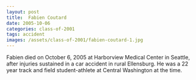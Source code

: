 ```yaml
---
layout: post
title:  Fabien Coutard
date: 2005-10-06
categories: class-of-2001
tags: accident
images: /assets/class-of-2001/fabien-coutard-1.jpg
---
```

Fabien died on October 6, 2005 at Harborview Medical Center in Seattle, after injuries sustained in a car accident in rural Ellensburg. He was a 22 year track and field student-athlete at Central Washington at the time.
